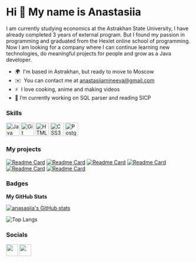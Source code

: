 Hi 👋 My name is Anastasiia
===========================

I am currently studying economics at the Astrakhan State University, I have already completed 3 years of external program. But I found my passion in programming and graduated from the Hexlet online school of programming. Now I am looking for a company where I can continue learning new technologies, do meaningful projects for people and grow as a Java developer.

*   🌍  I'm based in Astrakhan, but ready to move to Moscow
*   ✉️  You can contact me at [anastasiiamineeva@gmail.com](mailto:anastasiiamineeva@gmail.com)
*   ⚡  I love cooking, anime and making videos
*   🔭 I’m currently working on SQL parser and reading SICP

### Skills

<p align="left">
<a href="https://www.oracle.com/java/" target="_blank" rel="noreferrer"><img src="https://raw.githubusercontent.com/danielcranney/readme-generator/main/public/icons/skills/java-colored.svg" width="36" height="36" alt="Java" /></a>
<a href="https://git-scm.com/" target="_blank" rel="noreferrer"><img src="https://raw.githubusercontent.com/danielcranney/readme-generator/main/public/icons/skills/git-colored.svg" width="36" height="36" alt="Git" /></a>
<a href="https://developer.mozilla.org/en-US/docs/Glossary/HTML5" target="_blank" rel="noreferrer"><img src="https://raw.githubusercontent.com/danielcranney/readme-generator/main/public/icons/skills/html5-colored.svg" width="36" height="36" alt="HTML5" /></a>
<a href="https://www.w3.org/TR/CSS/#css" target="_blank" rel="noreferrer"><img src="https://raw.githubusercontent.com/danielcranney/readme-generator/main/public/icons/skills/css3-colored.svg" width="36" height="36" alt="CSS3" /></a>
<a href="https://www.postgresql.org/" target="_blank" rel="noreferrer"><img src="https://raw.githubusercontent.com/danielcranney/readme-generator/main/public/icons/skills/postgresql-colored.svg" width="36" height="36" alt="PostgreSQL" /></a>
</p>

### My projects

[![Readme Card](https://github-readme-stats.vercel.app/api/pin/?username=anasasiia&repo=brain-games&theme=dark&bg_color=00000000&)](https://github.com/anasasiia/brain-games)
[![Readme Card](https://github-readme-stats.vercel.app/api/pin/?username=anasasiia&repo=difference-calculator&theme=dark&bg_color=00000000&)](https://github.com/anasasiia/difference-calculator)
[![Readme Card](https://github-readme-stats.vercel.app/api/pin/?username=anasasiia&repo=java-project-72&theme=dark&bg_color=00000000&)](https://github.com/anasasiia/java-project-72)
[![Readme Card](https://github-readme-stats.vercel.app/api/pin/?username=anasasiia&repo=java-project-73&theme=dark&bg_color=00000000&)](https://github.com/anasasiia/java-project-73)
[![Readme Card](https://github-readme-stats.vercel.app/api/pin/?username=anasasiia&repo=java-project-78&theme=dark&bg_color=00000000&)](https://github.com/anasasiia/java-project-78)
[![Readme Card](https://github-readme-stats.vercel.app/api/pin/?username=anasasiia&repo=sql-parser&theme=dark&bg_color=00000000&)](https://github.com/anasasiia/sql-parser)

### Badges

<b>My GitHub Stats</b>

[![anasasiia's GitHub stats](https://github-readme-stats.vercel.app/api?username=anasasiia&theme=dark)](https://github.com/anasasiia/github-readme-stats)

![Top Langs](https://github-readme-stats.vercel.app/api/top-langs/?username=anasasiia&&theme=dark&bg_color=00000000&)

### Socials

<p align="left"> <a href="https://www.github.com/anasasiia" target="_blank" rel="noreferrer"><img src="https://raw.githubusercontent.com/danielcranney/readme-generator/main/public/icons/socials/github-dark.svg" width="32" height="32" /></a> <a href="https://www.linkedin.com/in/anastasiia-mineeva" target="_blank" rel="noreferrer"><img src="https://raw.githubusercontent.com/danielcranney/readme-generator/main/public/icons/socials/linkedin.svg" width="32" height="32" /></a></p>
